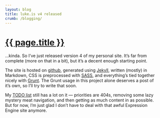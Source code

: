 ```yaml
---
layout: blog
title: luke.is v4 released
crumb: /blogging/
---
```


# <a href="{{ page.url }}/">{{ page.title }}</a>

&hellip;kinda. So I&rsquo;ve just released version 4 of my personal site. It&rsquo;s far from complete (more on that in a bit), but it&rsquo;s a decent enough starting point.

The site is hosted on [github](https://github.com/lukemartin/lukemartin.github.com/), generated using [Jekyll](https://github.com/mojombo/jekyll), written (mostly) in Markdown, CSS is preprocessed with [SASS](http://sass-lang.com), and everything&rsquo;s tied together nicely with [Grunt](http://gruntjs.com). The Grunt usage in this project alone deserves a post of it&rsquo;s own, so I&rsquo;ll try to write that soon.

My [TODO list](https://github.com/lukemartin/lukemartin.github.com/blob/master/TODO.md) still has a lot on it &mdash; priorities are 404s, removing some lazy mystery meat navigation, and then getting as much content in as possible. But for now, I&rsquo;m just glad I don&rsquo;t have to deal with that awful Expression Engine site anymore.